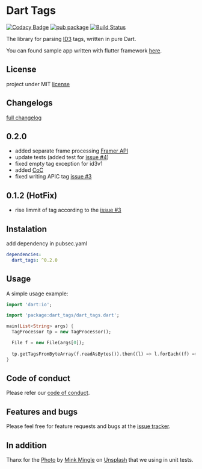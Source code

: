 # Dart Tags

[![Codacy Badge](https://api.codacy.com/project/badge/Grade/10f86d6f399346239482d19a7072becc)](https://app.codacy.com/app/NiKoTron/dart-tags?utm_source=github.com&utm_medium=referral&utm_content=NiKoTron/dart-tags&utm_campaign=Badge_Grade_Dashboard)
[![pub package](https://img.shields.io/pub/v/dart_tags.svg)](https://pub.dartlang.org/packages/dart_tags) [![Build Status](https://travis-ci.org/NiKoTron/dart-tags.svg?branch=master)](https://travis-ci.org/NiKoTron/dart-tags)

The library for parsing [ID3][id3org] tags, written in pure Dart.

You can found sample app written with flutter framework [here][flutter_app].

## License

project under MIT [license][license]

## Changelogs

[full changelog][changelog]

## 0.2.0

- added separate frame processing [Framer API](FRAMER.md)
- update tests (added test for [issue #4](https://github.com/NiKoTron/dart-tags/issues/4))
- fixed empty tag exception for id3v1
- added [CoC](CODE_OF_CONDUCT.md)
- fixed writing APIC tag [issue #3](https://github.com/NiKoTron/dart-tags/issues/3)

## 0.1.2 (HotFix)

- rise limmit of tag according to the [issue #3](https://github.com/NiKoTron/dart-tags/issues/3)

## Instalation

add dependency in pubsec.yaml

```yaml
dependencies:
  dart_tags: ^0.2.0
```

## Usage

A simple usage example:

```dart
import 'dart:io';

import 'package:dart_tags/dart_tags.dart';

main(List<String> args) {
  TagProcessor tp = new TagProcessor();

  File f = new File(args[0]);
  
  tp.getTagsFromByteArray(f.readAsBytes()).then((l) => l.forEach((f) => print(f)));
}
```

## Code of conduct

Please refer our [code of conduct](CODE_OF_CONDUCT.md).

## Features and bugs

Please feel free for feature requests and bugs at the [issue tracker][tracker].

## In addition

Thanx for the [Photo][photo] by [Mink Mingle][mink_mingle] on [Unsplash][unsplash] that we using in unit tests.

[id3org]: http://id3.org/Home
[tracker]: https://github.com/NiKoTron/dart-tags/issues
[changelog]: CHANGELOG.md
[license]: LICENSE
[flutter_app]: https://github.com/NiKoTron/flug-tag
[photo]: https://unsplash.com/photos/HRyjETL87Gg
[mink_mingle]: https://unsplash.com/@minkmingle
[unsplash]: https://unsplash.com
